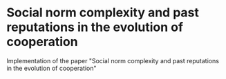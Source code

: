 # Social norm complexity and past reputations in the evolution of cooperation
Implementation of the paper "Social norm complexity and past reputations in the evolution of cooperation" 
